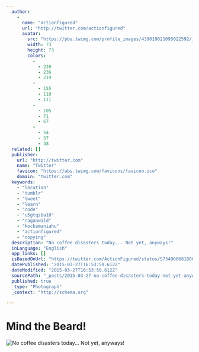 ```yaml
---
  author: 
    - 
      name: "actionfigured"
      url: "http://twitter.com/actionfigured"
      avatar: 
        src: "https://pbs.twimg.com/profile_images/439019021095022592/jSChTXkr_bigger.jpeg"
        width: 73
        height: 73
        colors: 
          - 
            - 239
            - 236
            - 219
          - 
            - 155
            - 119
            - 111
          - 
            - 105
            - 71
            - 67
          - 
            - 54
            - 37
            - 38
  related: []
  publisher: 
    url: "http://twitter.com"
    name: "Twitter"
    favicon: "https://abs.twimg.com/favicons/favicon.ico"
    domain: "twitter.com"
  keywords: 
    - "location"
    - "tumblr"
    - "tweet"
    - "learn"
    - "code"
    - "u5gtqzba10"
    - "raganwald"
    - "kockamaniahu"
    - "actionfigured"
    - "copying"
  description: "No coffee disasters today... Not yet, anyways!"
  inLanguage: "English"
  app_links: []
  isBasedOnUrl: "https://twitter.com/ActionFigured/status/573490068180070401"
  datePublished: "2015-03-27T16:53:50.612Z"
  dateModified: "2015-03-27T16:53:50.612Z"
  sourcePath: "_posts/2015-03-27-no-coffee-disasters-today-not-yet-anyways.md"
  published: true
  _type: "Photograph"
  _context: "http://schema.org"

---
```

# Mind the Beard!
![No coffee disasters today... Not yet, anyways!](https://pbs.twimg.com/media/B_VyLHrWYAAifSF.jpg:large)